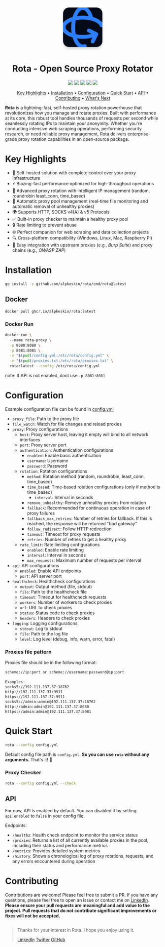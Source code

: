 <div align="center" style="margin-bottom: 20px;">
  <img src="static/rota.png" alt="rota" width="150px">
  <h1 align="center">
  Rota - Open Source Proxy Rotator
  </h1>
</div>

<p align="center">
<a href="https://opensource.org/licenses/Apache-2.0"><img src="https://img.shields.io/badge/License-Apache%202.0-blue.svg"></a>
<a href="https://golang.org"><img src="https://img.shields.io/badge/made%20with-Go-brightgreen"></a>
<a href="https://goreportcard.com/badge/github.com/alpkeskin/rota"><img src="https://goreportcard.com/badge/github.com/alpkeskin/rota"></a>
<a href="https://github.com/alpkeskin/rota/releases"><img src="https://img.shields.io/github/release/alpkeskin/rota"></a>
<a href="#"><img src="https://img.shields.io/badge/platform-osx%2Flinux%2Fwindows-green"></a>
</p>

<p align="center">
  <a href="#key-highlights">Key Highlights</a> •
  <a href="#installation">Installation</a> •
  <a href="#configuration">Configuration</a> •
  <a href="#quick-start">Quick Start</a> •
  <a href="#api">API</a> •
  <a href="#contributing">Contributing</a> •
  <a href="#what-is-next">What's Next</a>
</p>

**Rota** is a lightning-fast, self-hosted proxy rotation powerhouse that revolutionizes how you manage and rotate proxies. Built with performance at its core, this robust tool handles thousands of requests per second while seamlessly rotating IPs to maintain your anonymity. Whether you're conducting intensive web scraping operations, performing security research, or need reliable proxy management, Rota delivers enterprise-grade proxy rotation capabilities in an open-source package.

# Key Highlights
- 🚀 Self-hosted solution with complete control over your proxy infrastructure
- ⚡ Blazing-fast performance optimized for high-throughput operations
- 🔄 Advanced proxy rotation with intelligent IP management (random, roundrobin least_conn, time_based)
- 🤖 Automatic proxy pool management (real-time file monitoring and automatic removal of unhealthy proxies)
- 🌍 Supports HTTP, SOCKS v4(A) & v5 Protocols
- ✅ Built-in proxy checker to maintain a healthy proxy pool
- 🔒 Rate limiting to prevent abuse
- 🌐 Perfect companion for web scraping and data collection projects
- 🔍 Cross-platform compatibility (Windows, Linux, Mac, Raspberry Pi)
- 🔗 Easy integration with upstream proxies (e.g., *Burp Suite*) and proxy chains (e.g., *OWASP ZAP*)

# Installation

```sh
go install -v github.com/alpkeskin/rota/cmd/rota@latest
```

## Docker

```sh
docker pull ghcr.io/alpkeskin/rota:latest
```

### Docker Run

```sh
docker run \           
  --name rota-proxy \
  -p 8080:8080 \
  -p 8081:8081 \
  -v "$(pwd)/config.yml:/etc/rota/config.yml" \
  -v "$(pwd)/proxies.txt:/etc/rota/proxies.txt" \
  rota:latest --config /etc/rota/config.yml
```
note: If API is not enabled, dont use `-p 8081:8081`

# Configuration

Example configuration file can be found in [config.yml](config.yml)

* `proxy_file`: Path to the proxy file
* `file_watch`: Watch for file changes and reload proxies
* `proxy`: Proxy configurations
  - `host`: Proxy server host, leaving it empty will bind to all network interfaces
  - `port`: Proxy server port
  - `authentication`: Authentication configurations
    - `enabled`: Enable basic authentication
    - `username`: Username
    - `password`: Password
  - `rotation`: Rotation configurations
    - `method`: Rotation method (random, roundrobin, least_conn, time_based)
    - `time_based`: Time-based rotation configurations (only if method is time_based)
      - `interval`: Interval in seconds
    - `remove_unhealthy`: Remove unhealthy proxies from rotation
    - `fallback`: Recommended for continuous operation in case of proxy failures
    - `fallback_max_retries`: Number of retries for fallback. If this is reached, the response will be returned "bad gateway"
    - `follow_redirect`: Follow HTTP redirection
    - `timeout`: Timeout for proxy requests
    - `retries`: Number of retries to get a healthy proxy
  - `rate_limit`: Rate limiting configurations
    - `enabled`: Enable rate limiting
    - `interval`: Interval in seconds
    - `max_requests`: Maximum number of requests per interval
* `api`: API configurations
  - `enabled`: Enable API endpoints
  - `port`: API server port
* `healthcheck`: Healthcheck configurations
  - `output`: Output method (file, stdout)
  - `file`: Path to the healthcheck file
  - `timeout`: Timeout for healthcheck requests
  - `workers`: Number of workers to check proxies
  - `url`: URL to check proxies
  - `status`: Status code to check proxies
  - `headers`: Headers to check proxies
* `logging`: Logging configurations
  - `stdout`: Log to stdout
  - `file`: Path to the log file
  - `level`: Log level (debug, info, warn, error, fatal)

### Proxies file pattern

Proxies file should be in the following format:
```
scheme://ip:port or scheme://username:password@ip:port

Examples:
socks5://192.111.137.37:18762
http://192.111.137.37:9911
https://192.111.137.37:9911
socks5://admin:admin@192.111.137.37:18762
http://admin:admin@192.111.137.37:8080
https://admin:admin@192.111.137.37:8081
```

# Quick Start

```sh
rota --config config.yml
```
Default config file path is `config.yml`. **So you can use `rota` without any arguments.** That's it! 🎉

### Proxy Checker
```sh
rota --config config.yml --check
```

## API

For now, API is enabled by default. You can disabled it by setting `api.enabled` to `false` in your config file.

Endpoints:
- `/healthz`: Health check endpoint to monitor the service status
- `/proxies`: Returns a list of all currently available proxies in the pool, including their status and performance metrics
- `/metrics`: Provides detailed system metrics
- `/history`: Shows a chronological log of proxy rotations, requests, and any errors encountered during operation

# Contributing

Contributions are welcome! Please feel free to submit a PR. If you have any questions, please feel free to open an issue or contact me on [LinkedIn](https://www.linkedin.com/in/alpkeskin/).
**Please ensure your pull requests are meaningful and add value to the project. Pull requests that do not contribute significant improvements or fixes will not be accepted.**


##
> Thanks for your interest in Rota. I hope you enjoy using it.
>
> [LinkedIn](https://www.linkedin.com/in/alpkeskin)
> [Twitter](https://x.com/alpkeskindev)
> [GitHub](https://github.com/alpkeskin)
